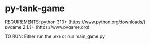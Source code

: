 # py-tank-game

REQUIREMENTS:
python 3.10+ (https://www.python.org/downloads/)
pygame 2.1.2+ (https://www.pygame.org)

TO RUN:
Either run the .exe or run main_game.py
